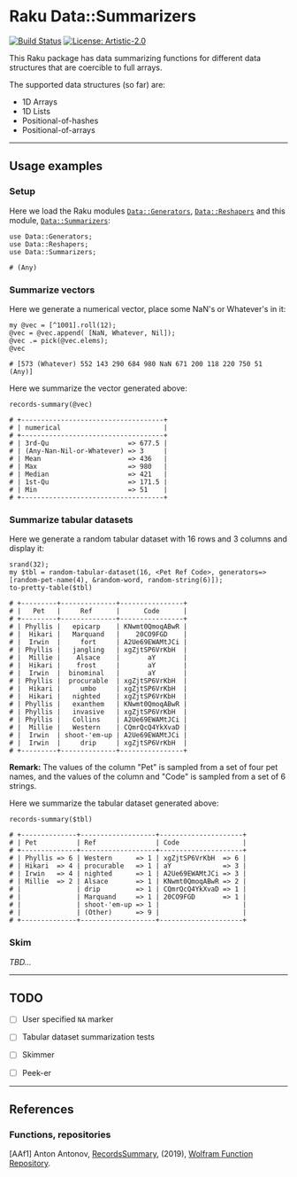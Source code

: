 # Raku Data::Summarizers

[![Build Status](https://app.travis-ci.com/antononcube/Raku-Data-Summarizers.svg?branch=main)](https://app.travis-ci.com/github/antononcube/Raku-Data-Summarizers)
[![License: Artistic-2.0](https://img.shields.io/badge/License-Artistic%202.0-0298c3.svg)](https://opensource.org/licenses/Artistic-2.0)

This Raku package has data summarizing functions for different data structures that are 
coercible to full arrays.

The supported data structures (so far) are:
  - 1D Arrays
  - 1D Lists  
  - Positional-of-hashes
  - Positional-of-arrays

------

## Usage examples

### Setup

Here we load the Raku modules 
[`Data::Generators`](https://modules.raku.org/dist/Data::Generators:cpan:ANTONOV),
[`Data::Reshapers`](https://modules.raku.org/dist/Data::Reshapers:cpan:ANTONOV)
and this module,
[`Data::Summarizers`](https://github.com/antononcube/Raku-Data-Summarizers):

```perl6
use Data::Generators;
use Data::Reshapers;
use Data::Summarizers;
```
```
# (Any)
```

### Summarize vectors

Here we generate a numerical vector, place some NaN's or Whatever's in it:

```perl6
my @vec = [^1001].roll(12);
@vec = @vec.append( [NaN, Whatever, Nil]);
@vec .= pick(@vec.elems);
@vec
```
```
# [573 (Whatever) 552 143 290 684 980 NaN 671 200 118 220 750 51 (Any)]
```

Here we summarize the vector generated above:

```perl6
records-summary(@vec)
```
```
# +------------------------------------+
# | numerical                          |
# +------------------------------------+
# | 3rd-Qu                    => 677.5 |
# | (Any-Nan-Nil-or-Whatever) => 3     |
# | Mean                      => 436   |
# | Max                       => 980   |
# | Median                    => 421   |
# | 1st-Qu                    => 171.5 |
# | Min                       => 51    |
# +------------------------------------+
```

### Summarize tabular datasets

Here we generate a random tabular dataset with 16 rows and 3 columns and display it:

```perl6
srand(32);
my $tbl = random-tabular-dataset(16, <Pet Ref Code>, generators=>[random-pet-name(4), &random-word, random-string(6)]);
to-pretty-table($tbl)
```
```
# +---------+--------------+----------------+
# |   Pet   |     Ref      |      Code      |
# +---------+--------------+----------------+
# | Phyllis |   epicarp    | KNwmt0QmoqABwR |
# |  Hikari |   Marquand   |    20CO9FGD    |
# |  Irwin  |     fort     | A2Ue69EWAMtJCi |
# | Phyllis |   jangling   | xgZjtSP6VrKbH  |
# |  Millie |    Alsace    |       aY       |
# |  Hikari |    frost     |       aY       |
# |  Irwin  |  binominal   |       aY       |
# | Phyllis |  procurable  | xgZjtSP6VrKbH  |
# |  Hikari |     umbo     | xgZjtSP6VrKbH  |
# |  Hikari |   nighted    | xgZjtSP6VrKbH  |
# | Phyllis |   exanthem   | KNwmt0QmoqABwR |
# | Phyllis |   invasive   | xgZjtSP6VrKbH  |
# | Phyllis |   Collins    | A2Ue69EWAMtJCi |
# |  Millie |   Western    | CQmrQcQ4YkXvaD |
# |  Irwin  | shoot-'em-up | A2Ue69EWAMtJCi |
# |  Irwin  |     drip     | xgZjtSP6VrKbH  |
# +---------+--------------+----------------+
```

**Remark:** The values of the column "Pet" is sampled from a set of four pet names, and the values of the column
and "Code" is sampled from a set of 6 strings.

Here we summarize the tabular dataset generated above:

```perl6
records-summary($tbl)
```
```
# +--------------+-------------------+---------------------+
# | Pet          | Ref               | Code                |
# +--------------+-------------------+---------------------+
# | Phyllis => 6 | Western      => 1 | xgZjtSP6VrKbH  => 6 |
# | Hikari  => 4 | procurable   => 1 | aY             => 3 |
# | Irwin   => 4 | nighted      => 1 | A2Ue69EWAMtJCi => 3 |
# | Millie  => 2 | Alsace       => 1 | KNwmt0QmoqABwR => 2 |
# |              | drip         => 1 | CQmrQcQ4YkXvaD => 1 |
# |              | Marquand     => 1 | 20CO9FGD       => 1 |
# |              | shoot-'em-up => 1 |                     |
# |              | (Other)      => 9 |                     |
# +--------------+-------------------+---------------------+
```

### Skim

*TBD...*

------

## TODO

- [ ] User specified `NA` marker
  
- [ ] Tabular dataset summarization tests

- [ ] Skimmer

- [ ] Peek-er

------

## References

### Functions, repositories

[AAf1] Anton Antonov,
[RecordsSummary](https://resources.wolframcloud.com/FunctionRepository/resources/RecordsSummary),
(2019),
[Wolfram Function Repository](https://resources.wolframcloud.com/FunctionRepository).
